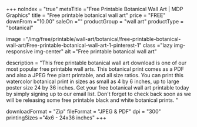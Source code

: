 +++
noIndex = "true"
metaTitle ="Free Printable Botanical Wall Art | MDP Graphics"
title = "Free printable botanical wall art"
price = "FREE"
downFrom ="10.00"
saleOn =""
productGroup = "wall art"
productType = "botanical"

image ="/img/free/printable/wall-art/botanical/free-printable-botanical-wall-art/Free-printable-botanical-wall-art-1-pinterest-1"
class ="lazy img-responsive img-center"
alt ="Free printable botanical wall art"


description = "This free printable botanical wall art download is one of our most popular free printable wall arts. This botanical print comes as a PDF and also a JPEG free plant printable, and all size ratios. You can print this watercolor botanical print in sizes as small as 4 by 6 inches, up to large poster size 24 by 36 inches. Get your free botanical wall art printable today by simply signing up to our email list. Don't forget to check back soon as we will be releasing some free printable black and white botanical prints. "

downloadFormat = "Zip"
fileFormat = "JPEG & PDF"
dpi = "300"
printingSizes ="4x6 - 24x36 inches"
+++


